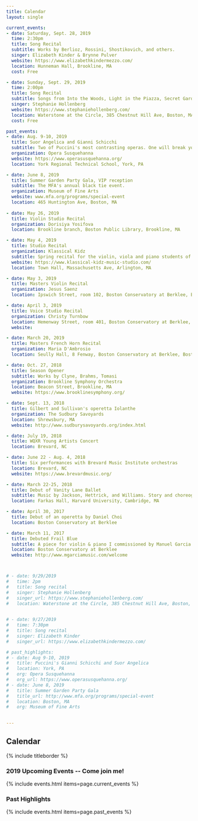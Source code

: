 ```yaml
---
title: Calendar
layout: single

current_events:
- date: Saturday, Sept. 28, 2019
  time: 2:30pm
  title: Song Recital
  subtitle: Works by Berlioz, Rossini, Shostikovich, and others.
  singer: Elizabeth Kinder & Brynne Pulver
  website: https://www.elizabethkindermezzo.com/
  location: Hunneman Hall, Brookline, MA
  cost: Free

- date: Sunday, Sept. 29, 2019
  time: 2:00pm
  title: Song Recital
  subtitle: Songs from Into the Woods, Light in the Piazza, Secret Garden, Show Boat and more.
  singer: Stephanie Hollenberg
  website: https://www.stephaniehollenberg.com/
  location: Waterstone at the Circle, 385 Chestnut Hill Ave, Boston, MA 02135
  cost: Free

past_events:
- date: Aug. 9-10, 2019
  title: Suor Angelica and Gianni Schicchi
  subtitle: Two of Puccini's most contrasting operas. One will break your heart and the other will make you laugh until your sides hurt. Each 50 minutes long, with a 15 minute intermission between. Refreshments available for purchase.
  organization: Opera Susquehanna
  website: https://www.operasusquehanna.org/
  location: York Regional Technical School, York, PA

- date: June 8, 2019
  title: Summer Garden Party Gala, VIP reception
  subtitle: The MFA's annual black tie event.
  organization: Museum of Fine Arts
  website: www.mfa.org/programs/special-event
  location: 465 Huntington Ave, Boston, MA
   
- date: May 26, 2019
  title: Violin Studio Recital
  organization: Dorisiya Yosifova
  location: Brookline branch, Boston Public Library, Brookline, MA

- date: May 4, 2019
  title: Studio Recital
  organization: Klassical Kidz
  subtitle: Spring recital for the violin, viola and piano students of Lydia and Adrienne Bassett, owners of Klassical Kidz Studio.
  website: https://www.klassical-kidz-music-studio.com/
  location: Town Hall, Massachusetts Ave, Arlington, MA

- date: May 3, 2019
  title: Masters Violin Recital
  organization: Jesus Saenz
  location: Ipswich Street, room 102, Boston Conservatory at Berklee, Boston, MA

- date: April 3, 2019
  title: Voice Studio Recital
  organization: Christy Turnbow
  location: Hemenway Street, room 401, Boston Conservatory at Berklee, Boston, MA
  website: 

- date: March 20, 2019
  title: Masters French Horn Recital
  organization: Maria D'Ambrosio
  location: Seully Hall, 8 Fenway, Boston Conservatory at Berklee, Boston, MA 

- date: Oct. 27, 2018
  title: Season Opener
  subtitle: Works by Clyne, Brahms, Tomasi
  organization: Brookline Symphony Orchestra
  location: Beacon Street, Brookline, MA
  website: https://www.brooklinesymphony.org/

- date: Sept. 13, 2018
  title: Gilbert and Sullivan's operetta Iolanthe
  organization: The Sudbury Savoyards
  location: Shrewsbury, MA
  website: http://www.sudburysavoyards.org/index.html

- date: July 19, 2018
  title: WQXR Young Artists Concert
  location: Brevard, NC

- date: June 22 - Aug. 4, 2018
  title: Six performances with Brevard Music Institute orchestras
  location: Brevard, NC
  website: https://www.brevardmusic.org/

- date: March 22-25, 2018
  title: Debut of Vanity Lane Ballet
  subtitle: Music by Jackson, Hettrick, and Williams. Story and choreography by LaToya Princess Jackson.
  location: Farkas Hall, Harvard University, Cambridge, MA

- date: April 30, 2017
  title: Debut of an operetta by Daniel Choi
  location: Boston Conservatory at Berklee

- date: March 11, 2017
  title: Debuted Frail Blue
  subtitle: A piece for violin & piano I commissioned by Manuel Garcia Albornoz
  location: Boston Conservatory at Berklee
  website: http://www.mgarciamusic.com/welcome



# - date: 9/29/2019
#   time: 2pm
#   title: Song recital
#   singer: Stephanie Hollenberg
#   singer_url: https://www.stephaniehollenberg.com/
#   location: Waterstone at the Circle, 385 Chestnut Hill Ave, Boston, MA 02135
  

# - date: 9/27/2019
#   time: 7:30pm
#   title: Song recital
#   singer: Elizabeth Kinder
#   singer_url: https://www.elizabethkindermezzo.com/

# past_highlights:
# - date: Aug 9-10, 2019
#   title: Puccini's Gianni Schicchi and Suor Angelica
#   location: York, PA
#   org: Opera Susquehanna
#   org_url: https://www.operasusquehanna.org/
# - date: June 8, 2019
#   title: Summer Garden Party Gala
#   title_url: http://www.mfa.org/programs/special-event
#   location: Boston, MA
#   org: Museum of Fine Arts
  

---
```


## Calendar

<!--
    nobody can see this
-->

{% include titleborder %}

### 2019 Upcoming Events -- Come join me!

{% include events.html items=page.current_events %}

### Past Highlights

{% include events.html items=page.past_events %}
